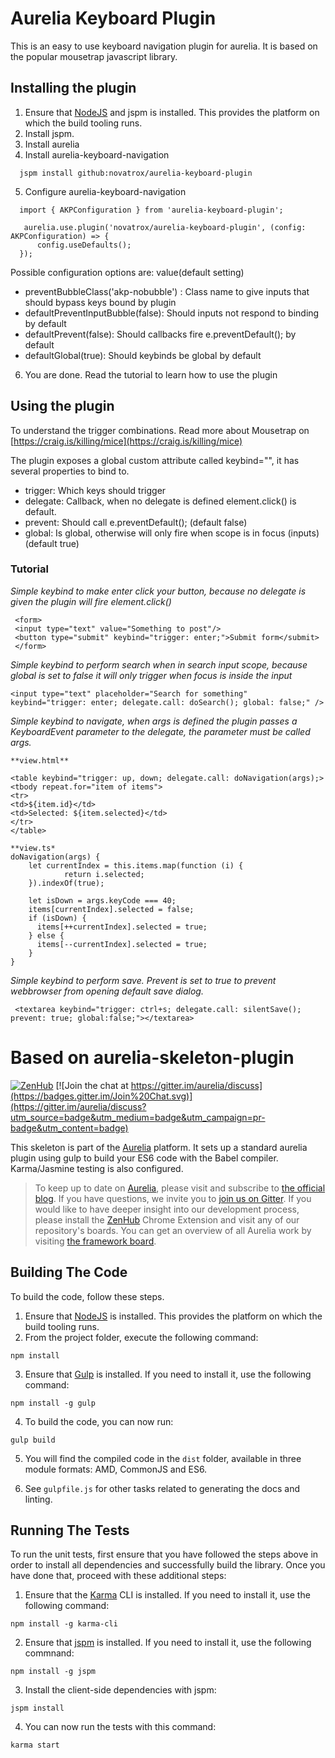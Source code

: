 # Aurelia Keyboard Plugin
This is an easy to use keyboard navigation plugin for aurelia. It is based on the popular mousetrap javascript library.

## Installing the plugin
1. Ensure that [NodeJS](http://nodejs.org/) and jspm is installed. This provides the platform on which the build tooling runs.
2. Install jspm.
3. Install aurelia
4. Install aurelia-keyboard-navigation

```shell
  jspm install github:novatrox/aurelia-keyboard-plugin
```

5. Configure aurelia-keyboard-navigation

```shell
  import { AKPConfiguration } from 'aurelia-keyboard-plugin';

   aurelia.use.plugin('novatrox/aurelia-keyboard-plugin', (config: AKPConfiguration) => {
      config.useDefaults();
  });
```
Possible configuration options are: value(default setting)
* preventBubbleClass('akp-nobubble') : Class name to give inputs that should bypass keys bound by plugin
*	defaultPreventInputBubble(false): Should inputs not respond to binding by default
*	defaultPrevent(false): Should callbacks fire e.preventDefault(); by default
*	defaultGlobal(true): Should keybinds be global by default

6. You are done. Read the tutorial to learn how to use the plugin


## Using the plugin
To understand the trigger combinations. Read more about Mousetrap on [https://craig.is/killing/mice](https://craig.is/killing/mice)

The plugin exposes a global custom attribute called keybind="", it has several properties to bind to. 
* trigger: Which keys should trigger
* delegate: Callback, when no delegate is defined element.click() is default.
* prevent: Should call e.preventDefault(); (default false)
* global: Is global, otherwise will only fire when scope is in focus (inputs) (default true)


### Tutorial

*Simple keybind to make enter click your button, because no delegate is given the plugin will fire element.click()*
```shell
 <form>
 <input type="text" value="Something to post"/>
 <button type="submit" keybind="trigger: enter;">Submit form</submit>
 </form>
```


*Simple keybind to perform search when in search input scope, because global is set to false it will only trigger when focus is inside the input*

```shell
<input type="text" placeholder="Search for something" keybind="trigger: enter; delegate.call: doSearch(); global: false;" />
```

*Simple keybind to navigate, when args is defined the plugin passes a KeyboardEvent parameter to the delegate, the parameter must be called args.*

```shell
**view.html**

<table keybind="trigger: up, down; delegate.call: doNavigation(args);>
<tbody repeat.for="item of items">
<tr>
<td>${item.id}</td>
<td>Selected: ${item.selected}</td>
</tr>
</table>

**view.ts*
doNavigation(args) {
    let currentIndex = this.items.map(function (i) {
            return i.selected;
    }).indexOf(true);
    
    let isDown = args.keyCode === 40;
    items[currentIndex].selected = false;
    if (isDown) {
      items[++currentIndex].selected = true;
    } else {
      items[--currentIndex].selected = true;
    }
}

```

*Simple keybind to perform save. Prevent is set to true to prevent webbrowser from opening default save dialog.*
```shell
 <textarea keybind="trigger: ctrl+s; delegate.call: silentSave(); prevent: true; global:false;"></textarea>
```






# Based on aurelia-skeleton-plugin

[![ZenHub](https://raw.githubusercontent.com/ZenHubIO/support/master/zenhub-badge.png)](https://zenhub.io)
[![Join the chat at https://gitter.im/aurelia/discuss](https://badges.gitter.im/Join%20Chat.svg)](https://gitter.im/aurelia/discuss?utm_source=badge&utm_medium=badge&utm_campaign=pr-badge&utm_content=badge)

This skeleton is part of the [Aurelia](http://www.aurelia.io/) platform. It sets up a standard aurelia plugin using gulp to build your ES6 code with the Babel compiler. Karma/Jasmine testing is also configured.

> To keep up to date on [Aurelia](http://www.aurelia.io/), please visit and subscribe to [the official blog](http://blog.durandal.io/). If you have questions, we invite you to [join us on Gitter](https://gitter.im/aurelia/discuss). If you would like to have deeper insight into our development process, please install the [ZenHub](https://zenhub.io) Chrome Extension and visit any of our repository's boards. You can get an overview of all Aurelia work by visiting [the framework board](https://github.com/aurelia/framework#boards).

## Building The Code

To build the code, follow these steps.

1. Ensure that [NodeJS](http://nodejs.org/) is installed. This provides the platform on which the build tooling runs.
2. From the project folder, execute the following command:

  ```shell
  npm install
  ```
3. Ensure that [Gulp](http://gulpjs.com/) is installed. If you need to install it, use the following command:

  ```shell
  npm install -g gulp
  ```
4. To build the code, you can now run:

  ```shell
  gulp build
  ```
5. You will find the compiled code in the `dist` folder, available in three module formats: AMD, CommonJS and ES6.

6. See `gulpfile.js` for other tasks related to generating the docs and linting.

## Running The Tests

To run the unit tests, first ensure that you have followed the steps above in order to install all dependencies and successfully build the library. Once you have done that, proceed with these additional steps:

1. Ensure that the [Karma](http://karma-runner.github.io/) CLI is installed. If you need to install it, use the following command:

  ```shell
  npm install -g karma-cli
  ```
2. Ensure that [jspm](http://jspm.io/) is installed. If you need to install it, use the following commnand:

  ```shell
  npm install -g jspm
  ```
3. Install the client-side dependencies with jspm:

  ```shell
  jspm install
  ```

4. You can now run the tests with this command:

  ```shell
  karma start
  ```
